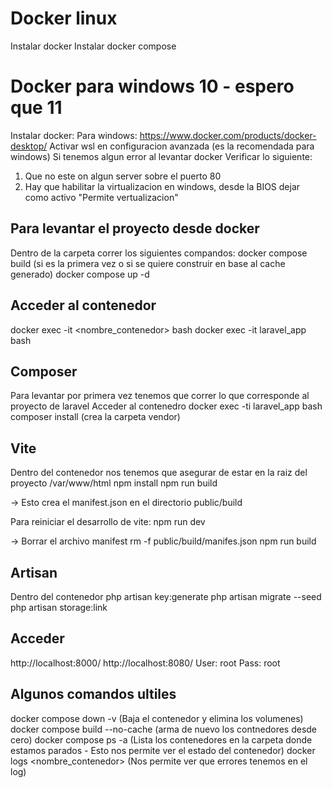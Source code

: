 # Docker linux
Instalar docker 
Instalar docker compose

# Docker para windows 10 - espero que 11
Instalar docker:
    Para windows: https://www.docker.com/products/docker-desktop/
    Activar wsl en configuracion avanzada (es la recomendada para windows)
Si tenemos algun error al levantar docker
Verificar lo siguiente:
1) Que no este on algun server sobre el puerto 80
2) Hay que habilitar la virtualizacion en windows, desde la BIOS dejar como activo "Permite vertualizacion"

## Para levantar el proyecto desde docker
Dentro de la carpeta correr los siguientes compandos:
docker compose build (si es la primera vez o si se quiere construir en base al cache generado)
docker compose up -d 

## Acceder al contenedor
docker exec -it <nombre_contenedor> bash
    docker exec -it laravel_app bash

## Composer
Para levantar por primera vez tenemos que correr lo que corresponde al proyecto de laravel
Acceder al contenedro
docker exec -ti laravel_app bash
composer install (crea la carpeta vendor)

## Vite
Dentro del contenedor nos tenemos que asegurar de estar en la raiz del proyecto /var/www/html
npm install
npm run build

-> Esto crea el manifest.json en el directorio public/build

Para reiniciar el desarrollo de vite: npm run dev

-> Borrar el archivo manifest
rm -f public/build/manifes.json
npm run build

## Artisan
Dentro del contenedor 
php artisan key:generate
php artisan migrate --seed
php artisan storage:link

## Acceder
http://localhost:8000/
http://localhost:8080/
    User: root
    Pass: root

## Algunos comandos ultiles
docker compose down -v (Baja el contenedor y elimina los volumenes)
docker compose build --no-cache (arma de nuevo los contnedores desde cero)
docker compose ps -a (Lista los contenedores en la carpeta donde estamos parados - Esto nos permite ver el estado del contenedor)
docker logs <nombre_contenedor> (Nos permite ver que errores tenemos en el log)